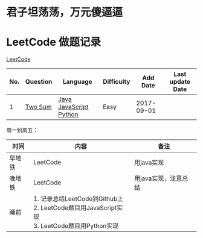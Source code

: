 # 君子坦荡荡，万元傻逼逼

# LeetCode 做题记录
[LeetCode](https://leetcode.com/problems/)

| No. | Question     | Language                                    | Difficulty | Add Date   | Last update Date |
|-----|--------------|---------------------------------------------|------------|------------|------------------|
| 1   | [Two Sum][1] | [Java][1_1] [JavaScript][1_2] [Python][1_3] | Easy       | 2017-09-01 |                  |

[1]:001.Two%20Sum
[1_1]:001.Two%20Sum/TwoSum.java
[1_2]:001.Two%20Sum/twosum.js
[1_3]:001.Two%20Sum/TwoSum.py

周一到周五：

| 时间   | 内容                                                                                                   | 备注                 |
|--------|--------------------------------------------------------------------------------------------------------|----------------------|
| 早地铁 | LeetCode                                                                                               | 用java实现           |
| 晚地铁 | LeetCode                                                                                               | 用java实现，注意总结 |
| 睡前   | 1. 记录总结LeetCode到Github上<br/>2. LeetCode题目用JavaScript实现<br/>3. LeetCode题目用Python实现<br/> |                      |
